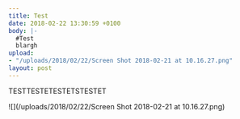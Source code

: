 ```yaml
---
title: Test
date: 2018-02-22 13:30:59 +0100
body: |-
  #Test
  blargh
upload:
- "/uploads/2018/02/22/Screen Shot 2018-02-21 at 10.16.27.png"
layout: post
---
```

TESTTESTETESTETSTESTET

![](/uploads/2018/02/22/Screen Shot 2018-02-21 at 10.16.27.png)